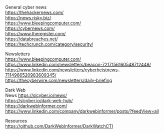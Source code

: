 General cyber news <br/>
https://thehackernews.com/ <br/>
https://news.risky.biz/ <br/>
https://www.bleepingcomputer.com/ <br/>
https://cybernews.com/ <br/>
https://www.theregister.com/ <br/>
https://databreaches.net/ <br/>
https://techcrunch.com/category/security/ <br/>


Newsletters <br/>
https://www.bleepingcomputer.com/ <br/>
https://www.linkedin.com/newsletters/beacon-7217156160548712448/ <br/>
https://www.linkedin.com/newsletters/cyberheistnews-7114966520983609345/ <br/>
https://thecyberwire.com/newsletters/daily-briefing <br/>

Dark Web <br/>
News
https://slcyber.io/news/ <br/>
https://slcyber.io/dark-web-hub/ <br/>
https://darkwebinformer.com/ <br/>
https://www.linkedin.com/company/darkwebinformer/posts/?feedView=all <br/>

Resources <br/>
https://github.com/DarkWebInformer/DarkWatchCTI <br/>

